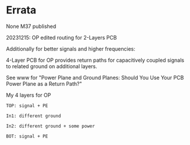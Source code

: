# Errata
None
M37 published
	
20231215: OP edited routing for 2-Layers PCB
	
Additionally for better signals and higher frequencies:
	
4-Layer PCB for OP provides return paths for capacitively coupled signals to related ground on additional layers.
	
See www  for "Power Plane and Ground Planes: Should You Use Your PCB Power Plane as a Return Path?"

My 4 layers for OP

	TOP: signal + PE
	
	In1: different ground
	
	In2: different ground + some power
	
	BOT: signal + PE 

